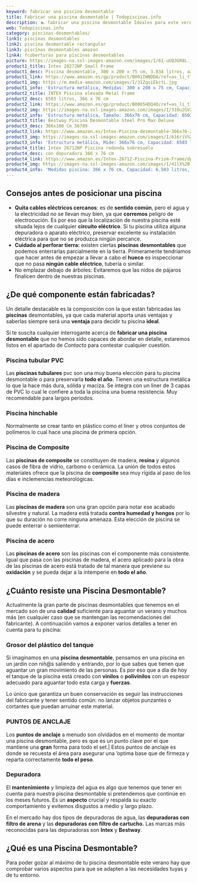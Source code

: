 ```yaml
---
keyword: fabricar una piscina desmontable
title: Fabricar una piscina desmontable | Todopiscinas.info
description: 🏊 fabricar una piscina desmontable Ideales para este verano 2021. Aquí puedes comprar fabricar una piscina desmontable y comparar con otras similares. No dejes escapar fabricar una piscina desmontable a un precio realmente tentador.
web: Todopiscinas.info
category: piscinas-desmontables/
link1: piscinas desmontables
link2: piscina desmontable rectangular
link3: piscinas desmontables amazon
link4: fcoberturas para piscinas desmontables
picture: https://images-na.ssl-images-amazon.com/images/I/61-uUQ3GR8L.jpg
product1_title: Intex 28272NP Small Frame
product1_desc: Piscina desmontable, 300 x 200 x 75 cm, 3.834 litros, azul
product1_link: https://www.amazon.es/gp/product/B001IWNDDA/ref=as_li_tl?ie=UTF8&camp=3638&creative=24630&creativeASIN=B001IWNDDA&linkCode=as2&tag=todopiscinas0e-21&linkId=25b9d647487c889cb6ef56ed63f50ca1
product1_img: https://m.media-amazon.com/images/I/31ZqsiEkctL.jpg
product1_info: 'Estructura metálica, Medidas: 300 x 200 x 75 cm, Capacidad: 3.834 litros, Para 6 personas (+ 6 años), Fácil montaje, Forma rectangular'
product2_title: INTEX Piscina elevada Metal Frame
product2_desc: 6503 litros, 366 x 76 cm
product2_link: https://www.amazon.es/gp/product/B0065HDQ4O/ref=as_li_tl?ie=UTF8&camp=3638&creative=24630&creativeASIN=B0065HDQ4O&linkCode=as2&tag=todopiscinas0e-21&linkId=ed2430e3ba564d3527ee103df33ed7b3
product2_img: https://images-na.ssl-images-amazon.com/images/I/31Ou2GV2SAL.jpg
product2_info: 'Estructura metálica, Tamaño: 366x76 cm, Capacidad: 6503 litros, Forma circular, De 4 a 7 personas (+6 años)'
product3_title: Bestway Piscina Desmontable Steel Pro Max Deluxe
product3_desc: 366x100 Cm 56709
product3_link: https://www.amazon.es/Intex-Piscina-desmontable-366x76-28210NP/dp/B0065HDQ4O?__mk_es_ES=%C3%85M%C3%85%C5%BD%C3%95%C3%91&crid=25UQGV9HG2INI&dchild=1&keywords=piscinas+desmontables&qid=1615854176&sprefix=piscinas+dem%2Caps%2C201&sr=8-5&linkCode=ll1&tag=todopiscinas0e-21&linkId=34f200977c6cbaab1f3f4d9ac0e64755&language=es_ES&ref_=as_li_ss_tl
product3_img: https://images-na.ssl-images-amazon.com/images/I/616riV%2BiY3L.jpg
product3_info: 'Estructura metálica, Mide: 366x76 cm, Capacidad: 6503 litros, De 4 a 7 personas mayores de 6 años, Forma circular, Tecnología Super-Tough'
product4_title: Intex 26712NP Piscina redonda sobresuelo
product4_desc: con depuradora 366 x 76 cm
product4_link: https://www.amazon.es/Intex-26712-Piscina-Prism-Frame/dp/B07FB823GL?__mk_es_ES=%C3%85M%C3%85%C5%BD%C3%95%C3%91&dchild=1&keywords=piscinas+desmontables+con+depuradora&qid=1615936418&sr=8-5&linkCode=ll1&tag=todopiscinas0e-21&linkId=d98699de7830cd471766fa1daa36de34&language=es_ES&ref_=as_li_ss_tl
product4_img: https://images-na.ssl-images-amazon.com/images/I/41lX%2B-YpibL.jpg
product4_info: 'Medidas piscina: 366 x 76 cm, Capacidad: 6.503 litros, Incluye depuradora de cartucha A, Lona resistente triple capa'
---
```



<brand-panel :title=product1_title :desc=product1_desc :img=product1_img :link=product1_link></brand-panel>


## Consejos antes de posicionar una piscina



*   **Quita cables eléctricos cercanos**: es de **sentido común**, pero el agua y la electricidad no se llevan muy bien, ya que **corremos** peligro de electrocución. Es por eso que la localización de nuestra piscina esté situada lejos de cualquier **circuito eléctrico**. Si tu piscina utiliza alguna depuradora o aparato eléctrico, preservar excelente su instalación eléctrica para que no se produzca ningún percance.
*   **Cuidado al perforar tierra:** existen ciertas **piscinas desmontables** que podemos enterrarlas parcialmente en la tierra. Primeramente tendríamos que hacer antes de empezar a llevar a cabo el **hueco** es inspeccionar que no pasa **ningún cable eléctrico**, tubería o similar.
*   No emplazar debajo de árboles: Evitaremos que las nidos de pájaros finalicen dentro de nuestras piscinas.


## ¿De qué componente están fabricadas?

Un detalle destacable es la composición con la que están fabricadas las **piscinas** desmontables, ya que cada material aporta unas ventajas y saberlas siempre será una **ventaja** para decidir tu piscina **ideal**.

Si te suscita cualquier interrogante acerca de **fabricar una piscina desmontable** que no hemos sido capaces de abordar en detalle, estaremos listos en el apartado de _Contacto_ para contestar cualquier cuestión.


### Piscina tubular PVC

Las **piscinas tubulares** pvc son una muy buena elección para tu piscina desmontable o para preservarla **todo el año**. Tienen una estructura metálica lo que la hace más dura, sólida y maciza. Se integra con un liner de 3 capas de PVC lo cual le confiere a toda la piscina una buena resistencia. Muy recomendable para largos periodos.


### Piscina hinchable

 Normalmente se crear tanto en plástico como el liner y otros conjuntos de polímeros lo cual hace una piscina de primera opción.


### Piscina de Composite

Las **piscinas de composite** se constituyen de madera, **resina** y algunos casos de fibra de vidrio, carbono o cerámica. La unión de todos estos materiales ofrece que la piscina de **composite** sea muy rígida al paso de los días e inclemencias meteorológicas.


### Piscina de madera

Las **piscinas de madera** son una gran opción para notar ese acabado silvestre y natural. La madera está tratada **contra humedad y hongos** por lo que su duración no corre ninguna amenaza. Esta elección de piscina se puede enterrar o semienterrar.


### Piscina de acero

Las **piscinas de acero** son las piscinas con el componente más consistente. Igual que pasa con las piscinas de madera, el acero aplicado para la obra de las piscinas de acero está tratado de tal manera que previene su **oxidación** y se pueda dejar a la intemperie en **todo el año**.


## ¿Cuánto resiste una Piscina Desmontable?

Actualmente la gran parte de piscinas desmontables que tenemos en el mercado son de una **calidad** suficiente para aguantar un verano y muchos más (en cualquier caso que se mantengan las recomendaciones del fabricante). A continuación vamos a exponer varios detalles a tener en cuenta para tu piscina:


### Grosor del plástico del tanque

Si imaginamos en una **piscina desmontable**, pensamos en una piscina en un jardín con niñ@s saliendo y entrando, por lo que sabes que tienen que aguantar un gran movimiento de las personas. Es por eso que a día de hoy el tanque de la piscina está creado con **vinilos** o **polivinilos** con un espesor adecuado para aguantar todo esta carga y **fuerzas**.

Lo único que garantiza un	 buen conservación es seguir las instrucciones del fabricante y tener sentido común: no lanzar objetos punzantes o cortantes que puedan arruinar este material.


### PUNTOS DE ANCLAJE

Los **puntos de anclaje** a menudo son olvidados en el momento de montar una piscina desmontable, pero  es que es un punto clave por el que mantiene una **gran** forma para todo el set.| Estos puntos de anclaje es donde se recuesta el área para asegurar una ’optima base que de firmeza y reparta correctamente **todo el peso**.


### Depuradora

El **mantenimiento** y limpieza del agua es algo que tenemos que tener en cuenta para nuestra piscina desmontable si pretendemos que continúe en los meses futuros. Es un **aspecto** crucial y respalda su exacto comportamiento y evitemos disgustos a medio y largo plazo.

En el mercado hay dos tipos de depuradoras de agua, las **depuradoras con filtro de arena** y  las **depuradoras** **con filtro de cartucho.** Las marcas más reconocidas para las depuradoras son **Intex** y **Bestway**.

<external-banner></external-banner>

## ¿Qué es una Piscina Desmontable?



Para poder gozar al máximo de tu piscina desmontable este verano  hay que comprobar varios aspectos para que se adapten a las necesidades tuyas y de tu entorno.

<stats-list :link1=link1 :link2=link2 :link3=link3 :link4=link4 :category=category></stats-list>